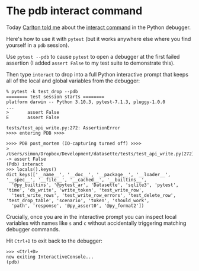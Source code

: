 # The pdb interact command

Today [Carlton told me](https://twitter.com/carltongibson/status/1587155176590385159) about the [interact command](https://docs.python.org/3.10/library/pdb.html#pdbcommand-interact) in the Python debugger.

Here's how to use it with `pytest` (but it works anywhere else where you find yourself in a `pdb` session).

Use `pytest --pdb` to cause `pytest` to open a debugger at the first failed assertion (I added `assert False` to my test suite to demonstrate this).

Then type `interact` to drop into a full Python interactive prompt that keeps all of the local and global variables from the debugger:

```
% pytest -k test_drop --pdb                                               
======== test session starts ========
platform darwin -- Python 3.10.3, pytest-7.1.3, pluggy-1.0.0
...
>       assert False
E       assert False

tests/test_api_write.py:272: AssertionError
>>>> entering PDB >>>>

>>>> PDB post_mortem (IO-capturing turned off) >>>>
> /Users/simon/Dropbox/Development/datasette/tests/test_api_write.py(272)test_drop_table()
-> assert False
(Pdb) interact
>>> locals().keys()
dict_keys(['__name__', '__doc__', '__package__', '__loader__', '__spec__', '__file__', '__cached__', '__builtins__',
  '@py_builtins', '@pytest_ar', 'Datasette', 'sqlite3', 'pytest', 'time', 'ds_write', 'write_token', 'test_write_row',
  'test_write_rows', 'test_write_row_errors', 'test_delete_row', 'test_drop_table', 'scenario', 'token', 'should_work',
  'path', 'response', '@py_assert0', '@py_format2'])
```
Crucially, once you are in the interactive prompt you can inspect local variables with names like `s` and `c` without accidentally triggering matching debugger commands.

Hit `Ctrl+D` to exit back to the debugger:

```
>>> <Ctrl+D>
now exiting InteractiveConsole...
(pdb)
```
